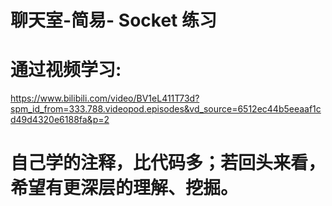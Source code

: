 # 聊天室-简易- Socket 练习
# 通过视频学习: 
https://www.bilibili.com/video/BV1eL411T73d?spm_id_from=333.788.videopod.episodes&vd_source=6512ec44b5eeaaf1cd49d4320e6188fa&p=2
# 自己学的注释，比代码多；若回头来看，希望有更深层的理解、挖掘。
